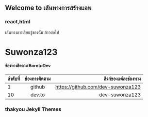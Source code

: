 ## Welcome to เส้นทางการสร้างแอพ 

### react,html

เส้นทางการเรียนรู้ของฉัน ก้าวต่อไป

#  Suwonza123
[Facebook]: https://www.facebook.com/suwonza123
#### ช่องทางติดตาม BorntoDev

| ลำดับที่ | ช่องทางติดตาม | ลิงก์ของแต่ละช่องทาง |
| :---- | :----: | ----: |
| 1 | github | https://github.com/dev-suwonza123|
| 10 | dev.to | dev-suwonza123|
### thakyou Jekyll Themes 
